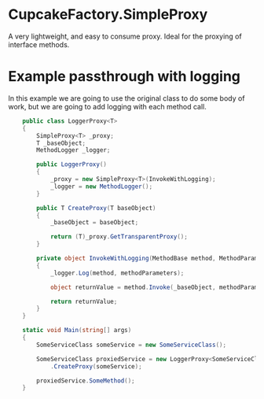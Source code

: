 # CupcakeFactory.SimpleProxy

A very lightweight, and easy to consume proxy. Ideal for the proxying of interface methods.

# Example passthrough with logging

In this example we are going to use the original class to do some body of work, but we are going to add logging with each method call. 

```csharp	
	public class LoggerProxy<T>
    {        
        SimpleProxy<T> _proxy;
		T _baseObject;
		MethodLogger _logger;

		public LoggerProxy()
        {
            _proxy = new SimpleProxy<T>(InvokeWithLogging);			
			_logger = new MethodLogger();
        }

		public T CreateProxy(T baseObject)
		{
			_baseObject = baseObject;

			return (T)_proxy.GetTransparentProxy();
		}

		private object InvokeWithLogging(MethodBase method, MethodParameterCollection methodParameters)
        {
			_logger.Log(method, methodParameters);

			object returnValue = method.Invoke(_baseObject, methodParameters.Args);

			return returnValue;
		}
	}
```

```csharp
	static void Main(string[] args)
    {
		SomeServiceClass someService = new SomeServiceClass();

        SomeServiceClass proxiedService = new LoggerProxy<SomeServiceClass>()
            .CreateProxy(someService);

		proxiedService.SomeMethod();
	}
```